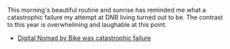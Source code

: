 This morning's beautiful routine and sunrise has reminded me what a catastrophic failure my attempt at DNB living turned out to be. The contrast to this year is overwhelming and laughable at this point.

- [Digital Nomad by Bike was catastrophic failure](../Cycling/Digital%20Nomad%20by%20Bike%20was%20catastrophic%20failure.md)
